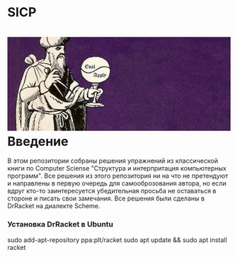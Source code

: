 SICP
===
![SICP](./images/43d6ad60-4ed4-11e5-85bb-342aa1b562a3.jpg)
Введение
===
В этом репозитории собраны решения упражнений из классической книги по Computer Sciense "Структура и интерпритация компьютерных программ". Все решения из этого репозитория ни на что не претендуют и направлены в первую очередь для самооброзования автора, но если вдруг кто-то заинтересуется убедительная просьба не оставаться в стороне и писать свои замечания.
Все решения были сделаны в DrRacket на диалекте Scheme.
### Установка DrRacket в Ubuntu
sudo add-apt-repository ppa:plt/racket
sudo apt update && sudo apt install racket


